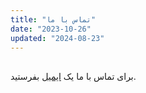 ```yaml
---
title: "تماس با ما"
date: "2023-10-26"
updated: "2024-08-23"
---
```

##
برای تماس با ما یک [ایمیل](mailto:atlas@transcf.org?subject=تماس) بفرستید.